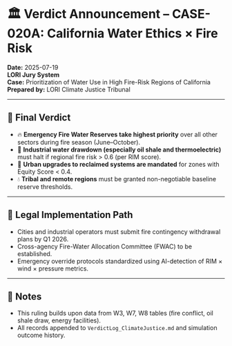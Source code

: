# 🏛️ Verdict Announcement – CASE-020A: California Water Ethics × Fire Risk

**Date:** 2025-07-19  
**LORI Jury System**  
**Case:** Prioritization of Water Use in High Fire-Risk Regions of California  
**Prepared by:** LORI Climate Justice Tribunal

---

## 🧾 Final Verdict

- 🔥 **Emergency Fire Water Reserves take highest priority** over all other sectors during fire season (June–October).
- 🛑 **Industrial water drawdown (especially oil shale and thermoelectric)** must halt if regional fire risk > 0.6 (per RIM score).
- 🚱 **Urban upgrades to reclaimed systems are mandated** for zones with Equity Score < 0.4.
- 💧 **Tribal and remote regions** must be granted non-negotiable baseline reserve thresholds.

---

## 🧩 Legal Implementation Path

- Cities and industrial operators must submit fire contingency withdrawal plans by Q1 2026.
- Cross-agency Fire-Water Allocation Committee (FWAC) to be established.
- Emergency override protocols standardized using AI-detection of RIM × wind × pressure metrics.

---

## 📍 Notes

- This ruling builds upon data from W3, W7, W8 tables (fire conflict, oil shale draw, energy facilities).
- All records appended to `VerdictLog_ClimateJustice.md` and simulation outcome history.
